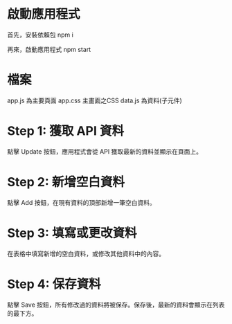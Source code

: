 # 啟動應用程式
首先，安裝依賴包
npm i 

再來，啟動應用程式
npm start

# 檔案
app.js 為主要頁面
app.css 主畫面之CSS
data.js 為資料(子元件)

# Step 1: 獲取 API 資料
點擊 Update 按鈕，應用程式會從 API 獲取最新的資料並顯示在頁面上。

# Step 2: 新增空白資料
點擊 Add 按鈕，在現有資料的頂部新增一筆空白資料。

# Step 3: 填寫或更改資料
在表格中填寫新增的空白資料，或修改其他資料中的內容。

# Step 4: 保存資料
點擊 Save 按鈕，所有修改過的資料將被保存。保存後，最新的資料會顯示在列表的最下方。
